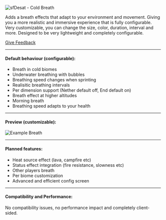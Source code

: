 ![sfDesat - Cold Breath](https://cdn.modrinth.com/data/cached_images/c2855958e40b610f1d92b30b8dedc6e73c940aa7.webp)

Adds a breath effects that adapt to your environment and movement. Giving you a more realistic and immersive experience that is fully configurable. Very customizable, you can change the size, color, duration, interval and more. Designed to be very lightweight and completely configurable.

[Give Feedback](https://github.com/sfDesat/cold-breath/issues/new)

****
#### Default behaviour (configurable):

* Breath in cold biomes
* Underwater breathing with bubbles
* Breathing speed changes when sprinting
* Realisitic breathing intervals
* Per dimension support (Nether default off, End default on)
* Breath effect at higher altitudes
* Morning breath
* Breathing speed adapts to your health

****

#### Preview (customizable):
![Example Breath](https://cdn.modrinth.com/data/w2KrCmBX/images/5487ca8be3ea825cc9124dfb90bdeab9ff79f7a4.gif)

****
#### Planned features:  
- Heat source effect (lava, campfire etc)
- Status effect integration (fire resistance, slowness etc)
- Other players breath
- Per biome customization  
- Advanced and efficient config screen

****
#### Compatibility and Performance:
No compatibility issues, no performance impact and completely client-sided. 
